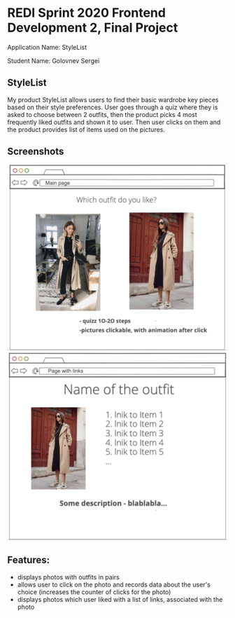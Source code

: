 # REDI Sprint 2020 Frontend Development 2, Final Project

Application Name: StyleList

Student Name: Golovnev Sergei

## StyleList

My product StyleList allows users to find their basic wardrobe key pieces based on their style preferences. User goes through a quiz where they is asked to choose between 2 outfits, then the product picks 4 most frequently liked outfits and shown it to user. Then user clicks on them and the product provides list of items used on the pictures.

## Screenshots

![Main Page](docs/main.png)
![Page with result](docs/links.png)

## Features:

- displays photos with outfits in pairs
- allows user to click on the photo and records data about the user's choice (increases the counter of clicks for the photo)
- displays photos which user liked with a list of links, associated with the photo

